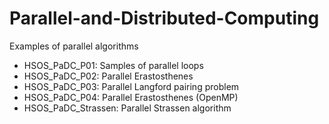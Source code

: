 Parallel-and-Distributed-Computing
==================================

Examples of parallel algorithms

- HSOS_PaDC_P01: Samples of parallel loops
- HSOS_PaDC_P02: Parallel Erastosthenes
- HSOS_PaDC_P03: Parallel Langford pairing problem
- HSOS_PaDC_P04: Parallel Erastosthenes (OpenMP)
- HSOS_PaDC_Strassen: Parallel Strassen algorithm
